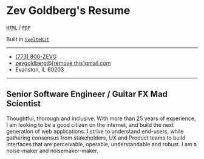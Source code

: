 # Zev Goldberg's Resume

[`HTML`](https://resume.zevgoldberg.com) /
[`PDF`](https://resume.zevgoldberg.com/Zev%20Goldberg%20-%20Resume%2020250115.pdf)

Built in [`SvelteKit`](https://github.com/sveltejs/kit)

---

<ul>
  <li>
    <a href="tel:7738009384" aria-label="7 7 3. 8 0 0. Z E V G.">(773) 800-ZEVG</a>
  </li>
  <li aria-label="zev goldberg at G mail dot com">
    <a href="#" use:mailto>zevgoldberg@<span aria-hidden="true">[remove this]</span>gmail.com</a
    >
  </li>
  <li>Evanston, IL 60203</li>
</ul>

---

## Senior Software Engineer / Guitar FX Mad Scientist

Thoughtful, thorough and inclusive. With more than 25 years of experience, I am looking to be a good
citizen on the internet, and build the next generation of web applications. I strive to understand
end-users, while gathering consensus from stakeholders, UX and Product teams to build interfaces
that are perceivable, operable, understandable and robust. I am a noise-maker and noisemaker-maker.
